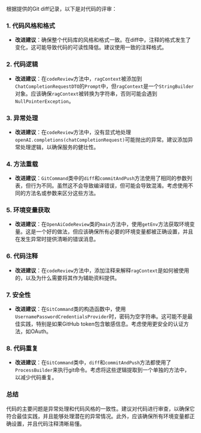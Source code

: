 根据提供的Git diff记录，以下是对代码的评审：

### 1. 代码风格和格式
- **改进建议**：确保整个代码库的风格和格式一致。在diff中，注释的格式发生了变化，这可能导致代码的可读性降低。建议使用一致的注释格式。

### 2. 代码逻辑
- **改进建议**：在`codeReview`方法中，`ragContext`被添加到`ChatCompletionRequestDTO`的`Prompt`中，但`ragContext`是一个`StringBuilder`对象。应该确保`ragContext`被转换为字符串，否则可能会遇到`NullPointerException`。

### 3. 异常处理
- **改进建议**：在`codeReview`方法中，没有显式地处理`openAI.completions(chatCompletionRequest)`可能抛出的异常。建议添加异常处理逻辑，以确保服务的健壮性。

### 4. 方法重载
- **改进建议**：`GitCommand`类中的`diff`和`commitAndPush`方法使用了相同的参数列表，但行为不同。虽然这不会导致编译错误，但可能会导致混淆。考虑使用不同的方法名或参数来区分这些方法。

### 5. 环境变量获取
- **改进建议**：在`OpenAiCodeReview`类的`main`方法中，使用`getEnv`方法获取环境变量。这是一个好的做法，但应该确保所有必要的环境变量都被正确设置，并且在发生异常时提供清晰的错误消息。

### 6. 代码注释
- **改进建议**：在`codeReview`方法中，添加注释来解释`ragContext`是如何被使用的，以及为什么需要将其作为辅助资料提供。

### 7. 安全性
- **改进建议**：在`GitCommand`类的构造函数中，使用`UsernamePasswordCredentialsProvider`时，密码为空字符串。这可能不是最佳实践，特别是如果GitHub token包含敏感信息。考虑使用更安全的认证方法，如OAuth。

### 8. 代码重复
- **改进建议**：在`GitCommand`类中，`diff`和`commitAndPush`方法都使用了`ProcessBuilder`来执行git命令。考虑将这些逻辑提取到一个单独的方法中，以减少代码重复。

### 总结
代码的主要问题是异常处理和代码风格的一致性。建议对代码进行审查，以确保它符合最佳实践，并且能够处理潜在的异常情况。此外，应该确保所有环境变量都正确设置，并且代码注释清晰易懂。